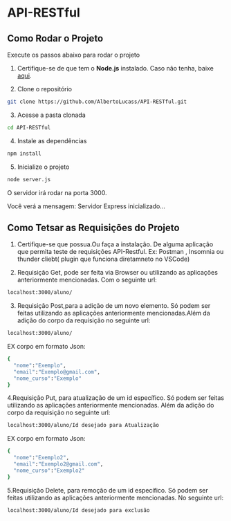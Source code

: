 # API-RESTful

## Como Rodar o Projeto

Execute os passos abaixo para rodar o projeto

1. Certifique-se de que tem o **Node.js** instalado. Caso não tenha, baixe [aqui](https://nodejs.org/).

2. Clone o repositório
```bash
git clone https://github.com/AlbertoLucass/API-RESTful.git
```

3. Acesse a pasta clonada
```bash
cd API-RESTful
```

4. Instale as dependências
```bash
npm install
```

5. Inicialize o projeto
```bash
node server.js
```

O servidor irá rodar na porta 3000.

Você verá a mensagem: Servidor Express inicializado...

## Como Tetsar as Requisições do Projeto

1. Certifique-se que possua.Ou faça a instalação. De alguma aplicação que permita teste de requisições API-Restful. Ex: Postman , Insomnia ou thunder cliebt( plugin que funciona diretamneto no VSCode)

2. Requisição Get, pode ser feita via Browser ou utilizando as aplicações anteriormente mencionadas. Com o seguinte url:
   
```bash
localhost:3000/aluno/
```

3. Requisição Post,para a adição de um novo elemento. Só podem ser feitas utilizando as aplicações anteriormente mencionadas.Além da adição do corpo da requisição no seguinte url:
   
```bash
localhost:3000/aluno/
```
EX corpo em formato Json:
```bash
{ 
  "nome":"Exemplo",
  "email":"Exemplo@gmail.com", 
  "nome_curso":"Exemplo" 
}
```
4.Requisição Put, para atualização de um id específico. Só podem ser feitas utilizando as aplicações anteriormente mencionadas. Além da adição do corpo da requisição no seguinte url:

```bash
localhost:3000/aluno/Id desejado para Atualização
```
EX corpo em formato Json:
```bash
{ 
  "nome":"Exemplo2",
  "email":"Exemplo2@gmail.com", 
  "nome_curso":"Exemplo2" 
}
```
5.Requisição Delete, para remoção de um id específico. Só podem ser feitas utilizando as aplicações anteriormente mencionadas. No seguinte url:

```bash
localhost:3000/aluno/Id desejado para exclusão
```




